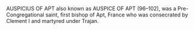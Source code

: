 AUSPICIUS OF APT also known as AUSPICE OF APT (96–102), was a Pre-Congregational saint, first bishop of Apt, France who was consecrated by Clement I and martyred under Trajan.
